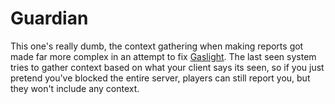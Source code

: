 # Guardian
This one's really dumb, the context gathering when making reports got made far more complex in an attempt to fix [Gaslight](https://github.com/nodusclient/gaslight). The last seen system tries to gather context based on what your client says its seen, so if you just pretend you've blocked the entire server, players can still report you, but they won't include any context.